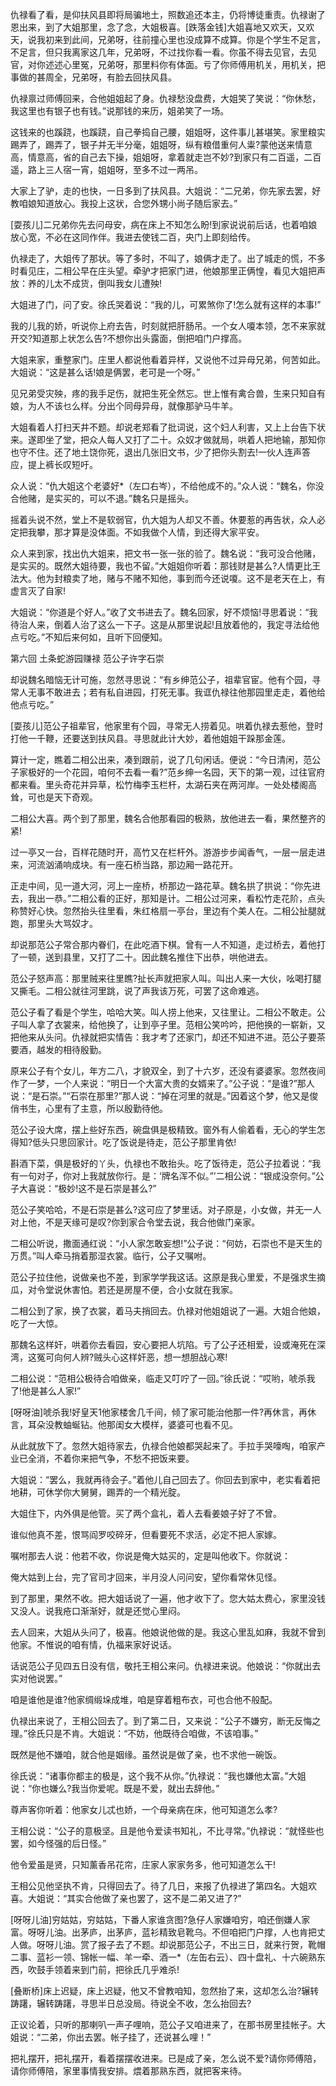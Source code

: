<!-- { "loadSidebar": true } -->
仇禄看了看，是仰扶风县即将局骗地土，照数追还本主，仍将博徒重责。仇禄谢了恩出来，到了大姐那里，念了念，大姐极喜。[跌落金钱]大姐喜地又欢天，又欢天，说我初来到此间，兄弟呀，往前撞心里也没成算不成算。你是个学生不足言，不足言，但只我离家这几年，兄弟呀，不过找你看一看。你虽不得去见官，去见官，对你述述心里冤，兄弟呀，那里料你有体面。亏了你师傅用机关，用机关，把事做的甚周全，兄弟呀，有脸去回扶风县。

仇禄禀过师傅回来，合他姐姐起了身。仇禄愁没盘费，大姐笑了笑说：“你休愁，我这里也有银子也有钱。”说那钱的来历，姐弟笑了一场。

这钱来的也蹊跷，也蹊跷，自己拳捣自己腰，姐姐呀，这件事儿甚堪笑。家里粮实踢弄了，踢弄了，银子并无半分毫，姐姐呀，纵有粮借重何人粜?蒙他送来情意高，情意高，省的自己去下操，姐姐呀，拿着就走岂不妙?到家只有二百遥，二百遥，路上三人宿一宵，姐姐呀，至多不过一两吊。

大家上了驴，走的也快，一日多到了扶风县。大姐说：“二兄弟，你先家去罢，好教咱娘知道放心。我投上这状，合您外甥小尚子随后家去。”

[耍孩儿]二兄弟你先去问母安，病在床上不知怎么盼!到家说说前后话，也着咱娘放心宽，不必在这同作伴。我进去使钱二百，央门上即刻给传。

仇禄走了，大姐传了那状。等了多时，不叫了，娘俩才走了。出了城走的慌，不多时看见庄，二相公早在庄头望。牵驴才把家门进，他娘那里正俩惶，看见大姐把声放：养的儿太不成货，倒叫我女儿遭殃!

大姐进了门，问了安。徐氏哭着说：“我的儿，可累煞你了!怎么就有这样的本事!”

我的儿我的娇，听说你上府去告，时刻就把肝肠吊。一个女人嗄本领，怎不来家就开交?知道那上状怎么告?不想你出头露面，倒把咱门户撑高。

大姐来家，重整家门。庄里人都说他看着异样，又说他不过异母兄弟，何苦如此。大姐说：“这是甚么话!娘是俩罢，老可是一个呀。”

见兄弟受灾殃，疼的我手足伤，就把生死全然忘。世上惟有禽合兽，生来只知自有娘，为人不该乜么样。分出个同母异母，就像那驴马牛羊。

大姐看着人打扫天井不题。却说老郑看了批词说，这个妇人利害，又上上台告下状来。遂即坐了堂，把众人每人又打了二十。众奴才做就局，哄着人把地输，那知你也守不住。还了地土饶你死，退出几张旧文书，少了把你头割去!一伙人连声答应，提上裤长叹短吁。

众人说：“仇大姐这个老婆好*（左口右岑），不给他成不的。”众人说：“魏名，你没合他赌，是实买的，可以不退。”魏名只是摇头。

摇着头说不然，堂上不是软弱官，仇大姐为人却又不善。休要惹的再告状，众人必定把我攀，那才算是没体面。不如我做个人情，到还得大家平安。

众人来到家，找出仇大姐来，把文书一张一张的验了。魏名说：“我可没合他赌，是实买的。既然大姐待要，我也不留。”大姐姐你听着：那钱财是甚么?人情更比王法大。他为封粮卖了地，赌与不赌不知他，事到而今还说嗄。这不是老天在上，有虚言灭了自家!

大姐说：“你道是个好人。”收了文书进去了。魏名回家，好不烦恼!寻思着说：“我待治人来，倒着人治了这么一下子。这是从那里说起!且放着他的，我定寻法给他点亏吃。”不知后来何如，且听下回便知。

第六回  土条蛇游园赚禄  范公子许字石崇

却说魏名暗恼无计可施，忽然寻思说：“有乡绅范公子，祖辈官宦。他有个园，寻常人无事不敢进去；若有私自进园，打死无事。我诓仇禄往他那园里走走，着他给他点亏吃。”

[耍孩儿]范公子祖辈官，他家里有个园，寻常无人捞着见。哄着仇禄去惹他，登时打他一千鞭，还要送到扶风县。寻思就此计大妙，着他姐姐干跺那金莲。

算计一定，瞧着二相公出来，凑到跟前，说了几句闲话。便说：“今日清闲，范公子家极好的一个花园，咱何不去看一看?”范乡绅一名园，天下的第一观，过往官府都来看。里头奇花并异草，松竹梅李玉栏杆，太湖石夹在两河岸。一处处楼阁高耸，可也是天下奇观。

二相公大喜。两个到了那里，魏名合他那看园的极熟，放他进去一看，果然整齐的紧!

过一亭又一台，百样花随时开，高竹又在栏杆外。游游步步闻香气，一层一层走进来，河流汹涌响成块。有一座石桥当路，那边厢一路花开。

正走中间，见一道大河，河上一座桥，桥那边一路花草。魏名拱了拱说：“你先进去，我出一恭。”二相公看的正好，那知是计。二相公过河来，看松竹走花阶，点头称赞好心快。忽然抬头往里看，朱红格扇一亭台，里边有个美人在。二相公扯腿就跑，那里头大骂奴才。

却说那范公子常合那内眷们，在此吃酒下棋。曾有一人不知道，走过桥去，着他打了一顿，送到县里，又打了二十。因此魏名推住下出恭，哄他进去。

范公子怒声高：那里贼来往里瞧?扯长声就把家人叫。叫出人来一大伙，吆喝打腿又撕毛。二相公就往河里跳，说了声我该万死，可罢了这命难逃。

范公子看了看是个学生，哈哈大笑。叫人捞上他来，又往里让。二相公不敢走。公子叫人拿了衣裳来，给他换了，让到亭子里。范相公笑吟吟，把他换的一崭新，又把他来从头问。仇禄就把实情告：我才考了还家门，却还不知进不进。范公子要茶要酒，越发的相待殷勤。

原来公子有个女儿，年方二八，才貌双全，到了十六岁，还没有婆婆家。忽然夜间作了一梦，一个人来说：“明日一个大富大贵的女婿来了。”公子说：“是谁?”那人说：“是石崇。”“石崇在那里?”那人说：“掉在河里的就是。”因着这个梦，他又是俊俏书生，心里有了主意，所以殷勤待他。

范公子设大席，摆上些好东西，碗盘俱是极精致。窗外有人偷着看，无心的学生怎得知?低头只思回家计。吃了饭说是待走，范公子那里肯依!

斟酒下菜，俱是极好的丫头，仇禄也不敢抬头。吃了饭待走，范公子拉着说：“我有一句对子，你对上我就放你行。是：‘牌名浑不似。”’二相公说：“银成没奈何。”公子大喜说：“极妙!这不是石崇是甚么?”

范公子笑哈哈，不是石崇是甚么?这可应了梦里话。对子原是，小女做，并无一人对上他，不是天缘可是叹?你到家合令堂去说，我合他做门亲家。

二相公听说，撒面通红说：“小人家怎敢妄想!”公子说：“何妨，石崇也不是天生的万贯。”叫人牵马捎着那湿衣裳。临行，公子又嘱咐。

范公子拉住他，说做亲也不差，到家学学我这话。这原是我心里爱，不是强求生摘瓜，对令堂说休害怕。若还是房屋不便，合小女就在我家。

二相公到了家，换了衣裳，着马夫捎回去。仇禄对他姐姐说了一遍。大姐合他娘，吃了一大惊。

那魏名这样奸，哄着你去看园，安心要把人坑陷。亏了公子还相爱，设或淹死在深湾，这冤可向何人辨?贼头心这样奸恶，想一想胆战心寒!

二相公说：“范相公极待合咱做亲，临走又叮咛了一回。”徐氏说：“哎哟，唬杀我了!他是甚么人家!”

[呀呀油]唬杀我!好皇天1他家楼舍几千间，倾了家可能治他那一件?再休言，再休言，耳朵没教蚰蜒钻。他那闺女大模样，婆婆可也看不见。

从此就放下了。忽然大姐待家去，仇禄合他娘都哭起来了。手拉手哭嚎啕，咱家产业已全消，不着你来把气争，不愁不把饭来要。

大姐说：“罢么，我就再待会子。”着他儿自己回去了。你回去到家中，老实看着把地耕，可休学你大舅舅，踢弄的一个精光腚。

大姐住下，内外俱是他管。买了两个盒礼，着人去看姜娘子好了不曾。

谁似他真不差，恨骂阎罗咬碎牙，但看要死不求活，必定不把人家嫁。

嘱咐那去人说：他若不收，你说是俺大姑买的，定是叫他收下。你就说：

俺大姑到上台，完了官司才回来，半月没人问问安，望你看常休见怪。

到了那里，果然不收。把大姐话说了一遍，他才收下了。您大姑太费心，家里没钱又没人。说我疮口渐渐好，就是还觉心里闷。

去人回来，大姐从头问了，极喜。他娘说他做的是。我这心里乱如麻，我就不曾到他家。不惟说的咱有情，仇福来家好说话。

话说范公子见四五日没有信，敬托王相公来问。仇禄进来说。他娘说：“你就出去实对他说罢。”

咱是谁他是谁?他家绸缎垛成堆，咱是穿着粗布衣，可也合他不般配。

仇禄出来说了，王相公回去了。到了第二日，又来说：“公子不嫌穷，断无反悔之理。”徐氏只是不肯。大姐说：“不妨，他既待合咱做，不该咱事。”

既然是他不嫌咱，就合他是姻缘。虽然说是做了亲，也不求他一碗饭。

徐氏说：“诸事你都主的极是，这个我不从你。”仇禄说：“我也嫌他太富。”大姐说：“你也嫌么?我当你爱呢。既是不爱，就出去辞他。”

尊声客你听着：他家女儿忒也娇，一个母亲病在床，他可知道怎么孝?

王相公说：“公子的意极坚。且是他令爱读书知礼，不比寻常。”仇禄说：“就怪些也罢，如今怪强的后日怪。”

他令爱虽是贤，只知薰香吊花帘，庄家人家家务多，他可知道怎么干!

王相公见他坚执不肯，只得回去了。待了几日，来报了仇禄进了第四名。大姐欢喜。大姐说：“其实合他做了亲也罢了，这不是二弟又进了?”

[呀呀儿油]穷姑姑，穷姑姑，下番人家谁贪图?急仔人家嫌咱穷，咱还倒嫌人家富。呀呀儿油。出茅庐，出茅庐，蓝衫精致皂靴乌。不但咱把门户撑，人也肯把丈人做。呀呀儿油。赏了报子去了不题。却说那范公子，不出三日，就来行贺，靴帽二事、蓝衫一领、锦帐一幅、羊一牵、酒一*（左缶右云）、四十盘礼、十六碗熟东西，吹鼓手领着来到门前，把徐氏几乎难杀!

[叠断桥]床上迟疑，床上迟疑，他又不曾教咱知，忽然抬了来，这却怎么治?辗转踌躇，辗转踌躇，寻思半日总没局。待说全不收，怎么抬回去?

正议论着，只听的那喇叭一声子哩响，范公子又咱进来了，在那书房里挂帐子。大姐说：“二弟，你出去罢。帐子挂了，还说甚么哩！”

把礼摆开，把礼摆开，看着摆摆收进来。已是成了亲，怎么说不爱?请你师傅陪，请你师傅陪，家里事情我安排。煨着那熟东西，就把客来待。

